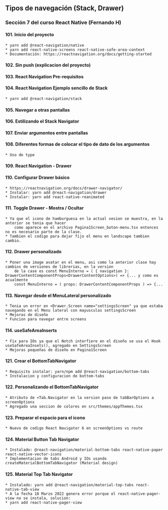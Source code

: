 ## Tipos de navegación (Stack, Drawer)
### Sección 7 del curso React Native (Fernando H)

#### 101. Inicio del proyecto
    * yarn add @react-navigation/native
    * yarn add react-native-screens react-native-safe-area-context
    * Documentación: https://reactnavigation.org/docs/getting-started
#### 102. Sin push (explicacion del proyecto)
#### 103. React Navigation Pre-requisitos
#### 104. React Navigation Ejemplo sencillo de Stack
    * yarn add @react-navigation/stack
#### 105. Navegar a otras pantallas
#### 106. Estilizando el Stack Navigator
#### 107. Enviar argumentos entre pantallas
#### 108. Diferentes formas de colocar el tipo de dato de los argumentos
    * Uso de type
#### 109. React Navigation - Drawer 
#### 110. Configurar Drawer básico
    * https://reactnavigation.org/docs/drawer-navigator/
    * Instalar: yarn add @react-navigation/drawer
    * Instalar: yarn add react-native-reanimated
#### 111. Toggle Drawer - Mostra / Ocultar
    * Ya que el icono de hamburguesa en la actual vesion se muestra, en la anterior se tenia que hacer
        como aparece en el archivo Pagina1Screen_boton-menu.tsx entonces no es necesario parte de la clase.
    * Tambien el codigo para dejar fijo el menu en landscape tambien cambio.
#### 112. Drawer personalizado
    * Poner una image avatar en el menu, asi como la anterior clase hay cambios de versiones de librerias, en la version
        de la case es const MenuInterno = ( { navigation }: DrawerContentComponentProps<DrawerContentOptions>) => {... y como es acualmente 
        const MenuInterno = ( props: DrawerContentComponentProps ) => {...
#### 113. Navegar desde el MenuLateral personalizado
    * Tenia un error en <Drawer.Screen name="settingsScreen" ya que estaba navegando en el Menu lateral con mayusculas settingsScreen
    * Mejoras de diseño
    * Funcion para navegar entre screens
#### 114. useSafeAreaInserts
    * Fix para IOs ya que el Notch interfiere en el diseño se usa el Hook useSafeAreaInsets(), agregado en SettingsScreen
    * Mejoras pequeñas de diseño en Pagina1Screen
#### 121. Crear el BottomTabNavigator
    * Requisito instalar: yarn/npm add @react-navigation/bottom-tabs
    * Instalacion y configuracion de bottom-tabs
#### 122. Personalizando el BottomTabNavigator
    * Atributo de <Tab.Navigator en la version paso de tabBarOptions a screenOptions
    * Agregado una seccion de colores en src/themes/appThemes.tsx
#### 123. Preparar el espacio para el icono
    * Nuevo de codigo React Navigator 6 en screenOptions vs route
#### 124. Material Button Tab Navigator
    * Instalado: @react-navigation/material-bottom-tabs react-native-paper react-native-vector-icons
    * Implementacion de tabs Android y IOs usando createMaterialBottomTabNavigator (Material design)
#### 125. Material Top Tab Navigator
    * Instalado: yarn add @react-navigation/material-top-tabs react-native-tab-view
    * A la fecha 18 Marzo 2022 genera error porque el react-native-pager-view no se instala, solucion:
    * yarn add react-native-pager-view
